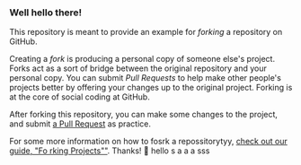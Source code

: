 ### Well hello there!      

This repository is meant to provide an example for *forking* a repository on GitHub.

Creating a *fork* is producing a personal copy of someone else's project. Forks act as a sort of bridge between the original repository and your personal copy. You can submit *Pull Requests* to help make other people's projects better by offering your changes up to the original project. Forking is at the core of social coding at GitHub.

After forking this repository, you can make some changes to the project, and submit [a Pull Request](https://github.com/octocat/Spoon-Knife/pulls) as practice.

For some more information on how to fosrk a repossitorytyy, [check out our guide, "Fo rking Projects""](http://guides.github.com/overviews/forking/). Thanks! :sparkling_heart:
hello s   a   a  a sss
